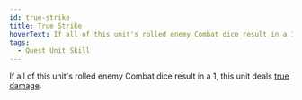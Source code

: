 ```yaml
---
id: true-strike
title: True Strike
hoverText: If all of this unit's rolled enemy Combat dice result in a 1, this unit deals true damage.
tags:
  - Quest Unit Skill
---
```


If all of this unit's rolled enemy Combat dice result in a 1, this unit deals [true damage](/docs/terms/true-damage).